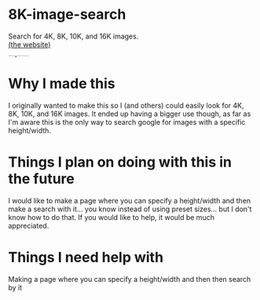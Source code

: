 # 8K-image-search
Search for 4K, 8K, 10K, and 16K images.
</br><a href="https://SoaringGecko.github.io/8K-image-search/">(the website)</a>
<p style="font-size:10%">I would like to thank <a href="https://stackoverflow.com/users/947271/lucas">Lucas</a> for helping me with the image search.</p>

# Why I made this
I originally wanted to make this so I (and others) could easily look for 4K, 8K, 10K, and 16K images. It ended up having a bigger use though, as far as I'm aware this is the only way to search google for images with a specific height/width.

# Things I plan on doing with this in the future
I would like to make a page where you can specify a height/width and then make a search with it... you know instead of using preset sizes... but I don't know how to do that. If you would like to help, it would be much appreciated.

# Things I need help with
Making a page where you can specify a height/width and then then search by it
